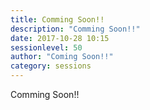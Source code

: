 ```yaml
---
title: Comming Soon!!
description: "Comming Soon!!"
date: 2017-10-28 10:15
sessionlevel: 50
author: "Coming Soon!!"
category: sessions
---
```

Comming Soon!!
